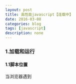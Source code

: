 ```yaml
---
layout: post
title: 高性能javascript【连载中】
date: 2016-03-08
categories: blog
tags: [javascript]
description: none
---
```


### 1.加载和运行

#### 1.1脚本位置

当浏览器遇到<script>标签时，无法预知javascript是否在页面中新添加内容，因此，浏览器停下来运行javascript代码，然后再加载例如css，图片等资源，然后继续解析或翻译页面。在整个过程中，浏览器必须先下载外部脚本文件，并解析完成后才能继续后面的步骤。在这个过程中，页面的解析和用户交互是完全被阻塞的。

如果把脚本的加载放到<head>标签中，那么浏览器会优先加载<script>脚本，第一个js文件下载并运行完成后才开始第二个js文件的加载。现在的浏览器都允许并行加载js文件，但并没有解决根本性的问题，因此，最好的解决方法就是：

> 将javscript脚本放在底部

#### 1.2成组脚本

减少js脚本数量，减少http请求，最好将js压缩合并。

#### 1.3非阻塞脚本

意思就是等页面加载完成之后在加载js代码。

1. 延期脚本、

使用<script>的扩展属性defer，作用是告知浏览器当前js脚本没有操作dom，因此代码可以稍后执行，但是缺点是只支持ie和ff。

2. 动态脚本元素

使用<script>操作dom来动态加载js，这样，无论在何处下载，都不会阻塞页面的其他进程。

    function loadScript(url, callback){
        var script = document.createElement('script');
        script.type = 'text/javascript';
        if(script.readyState){  //IE下
            script.onreadystatechange = function(){
                if(script.readyState == 'loaded' || script.readyState == 'complete'){
                    script.onreadystatechange = null;
                    callback();
                }
            }
        }else{ //其他浏览器
            script.onload = function(){
                callback();
            }
        }

        script.src = url;
        document.getElementsByTagName('head')[0].appendChild(script);
    }

3. XHR脚本注入

使用XMLHttpRequest()对象来请求所需要加载的脚本，请求成功后动态添加到页面。最蛀牙的限制是不能跨域，只能在同一个域中。正因为这个原因，大型网站通常不用XHR脚本注入技术。

### 2.数据访问

数据存储在哪里，关系到代码运行期间数据被检索到的速度，在javascript中有四种基本的数据访问位置。

1. 直接量

直接量仅代表自己，包括：字符串，数字，布尔值，对象，数组，函数，正则表达式，null，undefined。

2. 变量

使用var创建用于存储数据值。

3. 数组项

具有数字索引，存储一个js数组对象。

4. 对象成员

具有字符索引，存储一个js对象。

#### 2.1管理作用域

对所有浏览器来说，一个标识符所在的位置越深，读写他的速度就越慢，在没有优化的js引擎中，最好尽可能使用局部变量，或用局部变量存储全局变量从而减少访问全局变量的次数。

> 尽可能不使用with()，小心使用try-catch

### 3.DOM编程

dom操作的代价非常昂贵，通常是一个网页的性能瓶颈。




